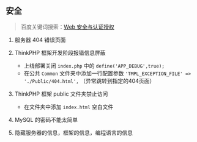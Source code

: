 
## 安全

> 百度关键词搜索：[Web 安全与认证授权](https://www.baidu.com/s?word=Web%20安全与认证授权)

1. 服务器 404 错误页面

2. ThinkPHP 框架开发阶段报错信息屏蔽
   - 上线部署关闭 `index.php` 中的 `define('APP_DEBUG',true);`
   - 在公共 `Common` 文件夹中添加一行配置参数 `'TMPL_EXCEPTION_FILE' => './Public/404.html',` （异常跳转到指定的404页面）

3. ThinkPHP 框架 public 文件夹禁止访问
   - 在文件夹中添加 `index.html` 空白文件

4. MySQL 的密码不能太简单

5. 隐藏服务器的信息，框架的信息，编程语言的信息


